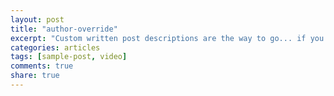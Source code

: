 ```yaml
---
layout: post
title: "author-override"
excerpt: "Custom written post descriptions are the way to go... if you're not lazy."
categories: articles
tags: [sample-post, video]
comments: true
share: true
---
```

<br>
<div class="apester-media" data-media-id="5af93c3169f1eaf9546f6ea3" height="512"></div><script async src="//static.apester.com/js/sdk/v2.0/apester-javascript-sdk.min.js"></script>
<br>
<br>
<div class="apester-media" data-media-id="5af972dc8fcced7b2459d26c" height="512"></div><script async src="//static.apester.com/js/sdk/v2.0/apester-javascript-sdk.min.js"></script>
<br>


